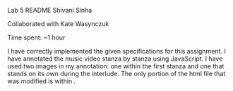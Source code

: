 Lab 5 README
Shivani Sinha

Collaborated with Kate Wasynczuk

Time spent: ~1 hour

I have correctly implemented the given specifications for this assignment.
I have annotated the music video stanza by stanza using JavaScript.
I have used two images in my annotation: one within the first stanza and one that
stands on its own during the interlude.  The only portion of the html file that 
was modified is within <script></script>.
